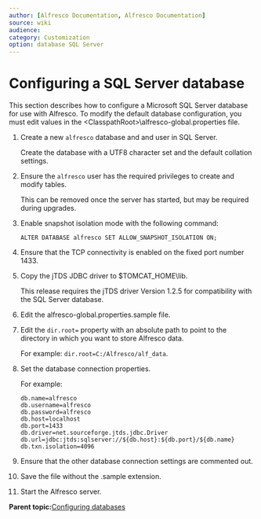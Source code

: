 ```yaml
---
author: [Alfresco Documentation, Alfresco Documentation]
source: wiki
audience: 
category: Customization
option: database SQL Server
---
```


# Configuring a SQL Server database

This section describes how to configure a Microsoft SQL Server database for use with Alfresco. To modify the default database configuration, you must edit values in the <ClasspathRoot\>\\alfresco-global.properties file.

1.  Create a new `alfresco` database and and user in SQL Server.

    Create the database with a UTF8 character set and the default collation settings.

2.  Ensure the `alfresco` user has the required privileges to create and modify tables.

    This can be removed once the server has started, but may be required during upgrades.

3.  Enable snapshot isolation mode with the following command:

    `ALTER DATABASE alfresco SET ALLOW_SNAPSHOT_ISOLATION ON;`

4.  Ensure that the TCP connectivity is enabled on the fixed port number 1433.

5.  Copy the jTDS JDBC driver to $TOMCAT\_HOME\\lib.

    This release requires the jTDS driver Version 1.2.5 for compatibility with the SQL Server database.

6.  Edit the alfresco-global.properties.sample file.

7.  Edit the `dir.root=` property with an absolute path to point to the directory in which you want to store Alfresco data.

    For example: `dir.root=C:/Alfresco/alf_data`.

8.  Set the database connection properties.

    For example:

    ```
    db.name=alfresco
    db.username=alfresco
    db.password=alfresco
    db.host=localhost
    db.port=1433
    db.driver=net.sourceforge.jtds.jdbc.Driver
    db.url=jdbc:jtds:sqlserver://${db.host}:${db.port}/${db.name}
    db.txn.isolation=4096
    ```

9.  Ensure that the other database connection settings are commented out.

10. Save the file without the .sample extension.

11. Start the Alfresco server.


**Parent topic:**[Configuring databases](../concepts/intro-db-setup.md)

